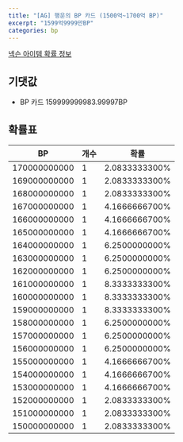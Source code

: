 ```yaml
---
title: "[AG] 행운의 BP 카드 (1500억~1700억 BP)"
excerpt: "1599억9999만BP"
categories: bp
---
```

[넥슨 아이템 확률 정보](http://iteminfo.nexon.com/probability/fo4?sn=7476)

## 기댓값
  - BP 카드 159999999983.99997BP

## 확률표

|BP|개수|확률|
|---|---|---|
|170000000000|1|2.0833333300%|
|169000000000|1|2.0833333300%|
|168000000000|1|2.0833333300%|
|167000000000|1|4.1666666700%|
|166000000000|1|4.1666666700%|
|165000000000|1|4.1666666700%|
|164000000000|1|6.2500000000%|
|163000000000|1|6.2500000000%|
|162000000000|1|6.2500000000%|
|161000000000|1|8.3333333300%|
|160000000000|1|8.3333333300%|
|159000000000|1|8.3333333300%|
|158000000000|1|6.2500000000%|
|157000000000|1|6.2500000000%|
|156000000000|1|6.2500000000%|
|155000000000|1|4.1666666700%|
|154000000000|1|4.1666666700%|
|153000000000|1|4.1666666700%|
|152000000000|1|2.0833333300%|
|151000000000|1|2.0833333300%|
|150000000000|1|2.0833333300%|
